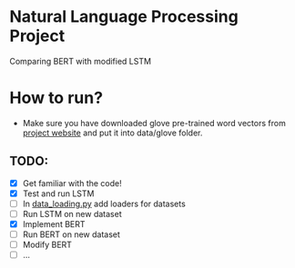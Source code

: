 # Natural Language Processing Project
Comparing BERT with modified LSTM

# How to run?

- Make sure you have downloaded glove pre-trained word vectors from [project website](https://nlp.stanford.edu/data/glove.6B.zip) and put it into data/glove folder.

## TODO:
- [x] Get familiar with the code!
- [x] Test and run LSTM
- [ ] In [data_loading.py](src/data_loading.py) add loaders for datasets
- [ ] Run LSTM on new dataset
- [x] Implement BERT
- [ ] Run BERT on new dataset
- [ ] Modify BERT
- [ ] ...